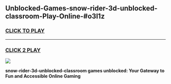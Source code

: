 
## Unblocked-Games-snow-rider-3d-unblocked-classroom-Play-Online-#o3l1z
<h3>
<a href="https://premium.freeplayer.one?title=snow-rider-3d-unblocked-classroom&ref=24F">CLICK TO PLAY</a></h3>
<hr>

<h3>
<a href="https://premium.freeplayer.one?title=snow-rider-3d-unblocked-classroom&ref=24F">CLICK 2 PLAY</a>
  
</h3>

<a href="https://premium.freeplayer.one?title=snow-rider-3d-unblocked-classroom&ref=24F/"><img src="https://clearcache.store/games.png"></a>


**snow-rider-3d-unblocked-classroom games unblocked: Your Gateway to Fun and Accessible Online Gaming**
